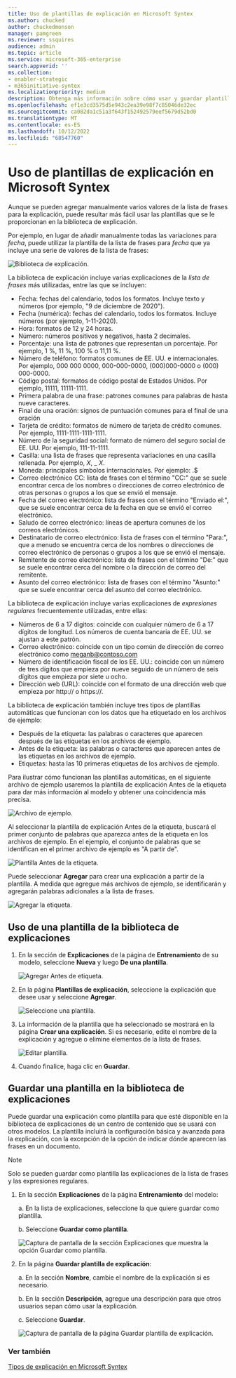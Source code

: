 ```yaml
---
title: Uso de plantillas de explicación en Microsoft Syntex
ms.author: chucked
author: chuckedmonson
manager: pamgreen
ms.reviewer: ssquires
audience: admin
ms.topic: article
ms.service: microsoft-365-enterprise
search.appverid: ''
ms.collection:
- enabler-strategic
- m365initiative-syntex
ms.localizationpriority: medium
description: Obtenga más información sobre cómo usar y guardar plantillas de explicación en Microsoft Syntex.
ms.openlocfilehash: ef1e3cd3575d5e943c2ea39e98f7c85046de32ec
ms.sourcegitcommit: ca082da1c51a3f643f152492579eef5679d52bd0
ms.translationtype: MT
ms.contentlocale: es-ES
ms.lasthandoff: 10/12/2022
ms.locfileid: "68547760"
---
```

# <a name="use-explanation-templates-in-microsoft-syntex"></a>Uso de plantillas de explicación en Microsoft Syntex

Aunque se pueden agregar manualmente varios valores de la lista de frases para la explicación, puede resultar más fácil usar las plantillas que se le proporcionan en la biblioteca de explicación.

Por ejemplo, en lugar de añadir manualmente todas las variaciones para *fecha*, puede utilizar la plantilla de la lista de frases para *fecha* que ya incluye una serie de valores de la lista de frases:

![Biblioteca de explicación.](../media/content-understanding/explanation-template.png)

La biblioteca de explicación incluye varias explicaciones de la *lista de frases* más utilizadas, entre las que se incluyen:

- Fecha: fechas del calendario, todos los formatos. Incluye texto y números (por ejemplo, "9 de diciembre de 2020").
- Fecha (numérica): fechas del calendario, todos los formatos. Incluye números (por ejemplo, 1-11-2020).
- Hora: formatos de 12 y 24 horas.
- Número: números positivos y negativos, hasta 2 decimales.
- Porcentaje: una lista de patrones que representan un porcentaje. Por ejemplo, 1 %, 11 %, 100 % o 11,11 %.
- Número de teléfono: formatos comunes de EE. UU. e internacionales. Por ejemplo, 000 000 0000, 000-000-0000, (000)000-0000 o (000) 000-0000.
- Código postal: formatos de código postal de Estados Unidos. Por ejemplo, 11111, 11111-1111.
- Primera palabra de una frase: patrones comunes para palabras de hasta nueve caracteres.
- Final de una oración: signos de puntuación comunes para el final de una oración
- Tarjeta de crédito: formatos de número de tarjeta de crédito comunes. Por ejemplo, 1111-1111-1111-1111.
- Número de la seguridad social: formato de número del seguro social de EE. UU. Por ejemplo, 111-11-1111.
- Casilla: una lista de frases que representa variaciones en una casilla rellenada. Por ejemplo, _X_, _ _X_.
- Moneda: principales símbolos internacionales. Por ejemplo: .$
- Correo electrónico CC: lista de frases con el término "CC:" que se suele encontrar cerca de los nombres o direcciones de correo electrónico de otras personas o grupos a los que se envió el mensaje.
- Fecha del correo electrónico: lista de frases con el término "Enviado el:", que se suele encontrar cerca de la fecha en que se envió el correo electrónico.
- Saludo de correo electrónico: líneas de apertura comunes de los correos electrónicos.
- Destinatario de correo electrónico: lista de frases con el término "Para:", que a menudo se encuentra cerca de los nombres o direcciones de correo electrónico de personas o grupos a los que se envió el mensaje.
- Remitente de correo electrónico: lista de frases con el término "De:" que se suele encontrar cerca del nombre o la dirección de correo del remitente.
- Asunto del correo electrónico: lista de frases con el término "Asunto:" que se suele encontrar cerca del asunto del correo electrónico.

La biblioteca de explicación incluye varias explicaciones de *expresiones regulares* frecuentemente utilizadas, entre ellas:

- Números de 6 a 17 dígitos: coincide con cualquier número de 6 a 17 dígitos de longitud. Los números de cuenta bancaria de EE. UU. se ajustan a este patrón.
- Correo electrónico: coincide con un tipo común de dirección de correo electrónico como meganb@contoso.com
- Número de identificación fiscal de los EE. UU.: coincide con un número de tres dígitos que empieza por nueve seguido de un número de seis dígitos que empieza por siete u ocho.
- Dirección web (URL): coincide con el formato de una dirección web que empieza por http:// o https://.

La biblioteca de explicación también incluye tres tipos de plantillas automáticas que funcionan con los datos que ha etiquetado en los archivos de ejemplo:

- Después de la etiqueta: las palabras o caracteres que aparecen después de las etiquetas en los archivos de ejemplo.
- Antes de la etiqueta: las palabras o caracteres que aparecen antes de las etiquetas en los archivos de ejemplo.
- Etiquetas: hasta las 10 primeras etiquetas de los archivos de ejemplo.

Para ilustrar cómo funcionan las plantillas automáticas, en el siguiente archivo de ejemplo usaremos la plantilla de explicación Antes de la etiqueta para dar más información al modelo y obtener una coincidencia más precisa.

![Archivo de ejemplo.](../media/content-understanding/before-label.png)

Al seleccionar la plantilla de explicación Antes de la etiqueta, buscará el primer conjunto de palabras que aparezca antes de la etiqueta en los archivos de ejemplo. En el ejemplo, el conjunto de palabras que se identifican en el primer archivo de ejemplo es "A partir de".

![Plantilla Antes de la etiqueta.](../media/content-understanding/before-label-explanation.png)

Puede seleccionar **Agregar** para crear una explicación a partir de la plantilla. A medida que agregue más archivos de ejemplo, se identificarán y agregarán palabras adicionales a la lista de frases.

![Agregar la etiqueta.](../media/content-understanding/before-label-add.png)

## <a name="use-a-template-from-the-explanation-library"></a>Uso de una plantilla de la biblioteca de explicaciones

1. En la sección de **Explicaciones** de la página de **Entrenamiento** de su modelo, seleccione **Nueva** y luego **De una plantilla**.

   ![Agregar Antes de etiqueta.](../media/content-understanding/from-template.png)

2.  En la página **Plantillas de explicación**, seleccione la explicación que desee usar y seleccione **Agregar**.

    ![Seleccione una plantilla.](../media/content-understanding/phone-template.png)

3. La información de la plantilla que ha seleccionado se mostrará en la página **Crear una explicación**. Si es necesario, edite el nombre de la explicación y agregue o elimine elementos de la lista de frases.

    ![Editar plantilla.](../media/content-understanding/phone-template-live.png)

4. Cuando finalice, haga clic en **Guardar**.

## <a name="save-a-template-to-the-explanation-library"></a>Guardar una plantilla en la biblioteca de explicaciones

Puede guardar una explicación como plantilla para que esté disponible en la biblioteca de explicaciones de un centro de contenido que se usará con otros modelos. La plantilla incluirá la configuración básica y avanzada para la explicación, con la excepción de la opción de indicar dónde aparecen las frases en un documento.

> [!NOTE]
> Solo se pueden guardar como plantilla las explicaciones de la lista de frases y las expresiones regulares.

1. En la sección **Explicaciones** de la página **Entrenamiento** del modelo:

   a. En la lista de explicaciones, seleccione la que quiere guardar como plantilla.

   b. Seleccione **Guardar como plantilla**.

    ![Captura de pantalla de la sección Explicaciones que muestra la opción Guardar como plantilla.](../media/content-understanding/explanation-save-as-template.png)

2. En la página **Guardar plantilla de explicación**:

   a. En la sección **Nombre**, cambie el nombre de la explicación si es necesario.

   b. En la sección **Descripción**, agregue una descripción para que otros usuarios sepan cómo usar la explicación.

   c. Seleccione **Guardar**.

    ![Captura de pantalla de la página Guardar plantilla de explicación.](../media/content-understanding/save-explanation-template.png)

### <a name="see-also"></a>Ver también

[Tipos de explicación en Microsoft Syntex](explanation-types-overview.md)
